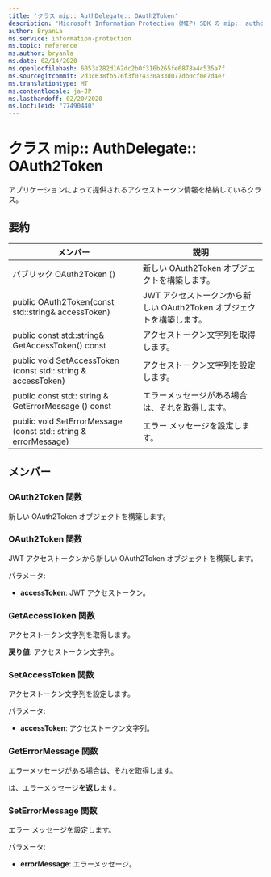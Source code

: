 ```yaml
---
title: 'クラス mip:: AuthDelegate:: OAuth2Token'
description: 'Microsoft Information Protection (MIP) SDK の mip:: authdelegate クラスを文書にします。'
author: BryanLa
ms.service: information-protection
ms.topic: reference
ms.author: bryanla
ms.date: 02/14/2020
ms.openlocfilehash: 6053a282d162dc2b0f316b265fe6878a4c535a7f
ms.sourcegitcommit: 2d3c638fb576f3f074330a33d077db0cf0e7d4e7
ms.translationtype: MT
ms.contentlocale: ja-JP
ms.lasthandoff: 02/20/2020
ms.locfileid: "77490440"
---
```

# <a name="class-mipauthdelegateoauth2token"></a>クラス mip:: AuthDelegate:: OAuth2Token 
アプリケーションによって提供されるアクセストークン情報を格納しているクラス。
  
## <a name="summary"></a>要約
 メンバー                        | 説明                                
--------------------------------|---------------------------------------------
パブリック OAuth2Token ()  |  新しい OAuth2Token オブジェクトを構築します。
public OAuth2Token(const std::string& accessToken)  |  JWT アクセストークンから新しい OAuth2Token オブジェクトを構築します。
public const std::string& GetAccessToken() const  |  アクセストークン文字列を取得します。
public void SetAccessToken (const std:: string & accessToken)  |  アクセストークン文字列を設定します。
public const std:: string & GetErrorMessage () const  |  エラーメッセージがある場合は、それを取得します。
public void SetErrorMessage (const std:: string & errorMessage)  |  エラー メッセージを設定します。
  
## <a name="members"></a>メンバー
  
### <a name="oauth2token-function"></a>OAuth2Token 関数
新しい OAuth2Token オブジェクトを構築します。
  
### <a name="oauth2token-function"></a>OAuth2Token 関数
JWT アクセストークンから新しい OAuth2Token オブジェクトを構築します。

パラメータ:  
* **accessToken**: JWT アクセストークン。


  
### <a name="getaccesstoken-function"></a>GetAccessToken 関数
アクセストークン文字列を取得します。

  
**戻り値**: アクセストークン文字列。
  
### <a name="setaccesstoken-function"></a>SetAccessToken 関数
アクセストークン文字列を設定します。

パラメータ:  
* **accessToken**: アクセストークン文字列。


  
### <a name="geterrormessage-function"></a>GetErrorMessage 関数
エラーメッセージがある場合は、それを取得します。

  
は、エラーメッセージ**を返し**ます。
  
### <a name="seterrormessage-function"></a>SetErrorMessage 関数
エラー メッセージを設定します。

パラメータ:  
* **errorMessage**: エラーメッセージ。

